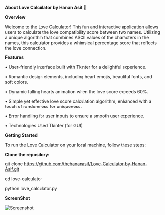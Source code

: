 **About Love Calculator by Hanan Asif 💖**

**Overview**

Welcome to the Love Calculator! This fun and interactive application allows users to calculate the love compatibility score between two names. Utilizing a unique algorithm that combines ASCII values of the characters in the names, this calculator provides a whimsical percentage score that reflects the love connection.


**Features**

• User-friendly interface built with Tkinter for a delightful experience.

• Romantic design elements, including heart emojis, beautiful fonts, and soft colors.

• Dynamic falling hearts animation when the love score exceeds 60%.

• Simple yet effective love score calculation algorithm, enhanced with a touch of randomness for uniqueness.

• Error handling for user inputs to ensure a smooth user experience.

• Technologies Used Tkinter (for GUI)


**Getting Started**

To run the Love Calculator on your local machine, follow these steps:

**Clone the repository:**

git clone https://github.com/thehananasif/Love-Calculator-by-Hanan-Asif.git

cd love-calculator

python love_calculator.py

**ScreenShot**

![Screenshot](https://github.com/user-attachments/assets/fb8db501-9d08-4d7d-8339-60211c343926)
